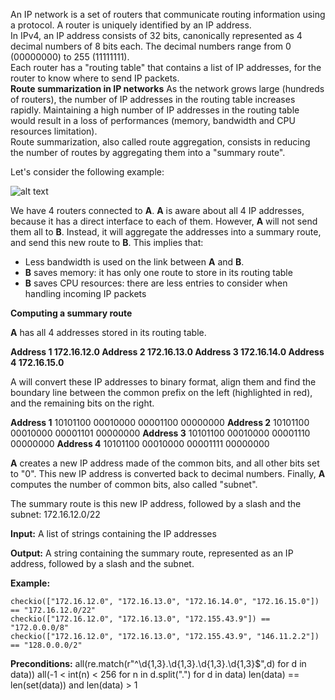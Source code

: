 An IP network is a set of routers that communicate routing information using a protocol. A router is uniquely identified by an IP address.</br>
In IPv4, an IP address consists of 32 bits, canonically represented as 4 decimal numbers of 8 bits each. The decimal numbers range from 0 (00000000) to 255 (11111111).</br>
Each router has a "routing table" that contains a list of IP addresses, for the router to know where to send IP packets.</br>
<b>Route summarization in IP networks</b>
As the network grows large (hundreds of routers), the number of IP addresses in the routing table increases rapidly. Maintaining a high number of IP addresses in the routing table would result in a loss of performances (memory, bandwidth and CPU resources limitation).</br>
Route summarization, also called route aggregation, consists in reducing the number of routes by aggregating them into a "summary route".

Let's consider the following example:

![alt text](https://py-static.checkio.org/media/task/media/49d80613705b46d8a5ed24088088d65a/summarize.PNG)

We have 4 routers connected to <b>A</b>. <b>A</b> is aware about all 4 IP addresses, because it has a direct interface to each of them. However, <b>A</b> will not send them all to <b>B</b>.
Instead, it will aggregate the addresses into a summary route, and send this new route to <b>B</b>.
This implies that:

- Less bandwidth is used on the link between <b>A</b> and <b>B</b>.
- <b>B</b> saves memory: it has only one route to store in its routing table
- <b>B</b> saves CPU resources: there are less entries to consider when handling incoming IP packets

<b>Computing a summary route</b>

<b>A</b> has all 4 addresses stored in its routing table.

<b>
    Address 1	172.16.12.0
    Address 2	172.16.13.0
    Address 3	172.16.14.0
    Address 4	172.16.15.0
</b>

A will convert these IP addresses to binary format, align them and find the boundary line between the common prefix on the left (highlighted in red), and the remaining bits on the right.

<b>Address 1</b>	10101100	00010000	00001100	00000000
<b>Address 2</b>	10101100	00010000	00001101	00000000
<b>Address 3</b>	10101100	00010000	00001110	00000000
<b>Address 4</b>	10101100	00010000	00001111	00000000

<b>A</b> creates a new IP address made of the common bits, and all other bits set to "0".
This new IP address is converted back to decimal numbers.
Finally, <b>A</b> computes the number of common bits, also called "subnet".

The summary route is this new IP address, followed by a slash and the subnet: 172.16.12.0/22

<b>Input:</b> A list of strings containing the IP addresses

<b>Output:</b> A string containing the summary route, represented as an IP address, followed by a slash and the subnet.

<b>Example:</b>
```
checkio(["172.16.12.0", "172.16.13.0", "172.16.14.0", "172.16.15.0"]) == "172.16.12.0/22"
checkio(["172.16.12.0", "172.16.13.0", "172.155.43.9"]) == "172.0.0.0/8"
checkio(["172.16.12.0", "172.16.13.0", "172.155.43.9", "146.11.2.2"]) == "128.0.0.0/2"
```
<b>Preconditions:</b>
all(re.match(r"^\d{1,3}\.\d{1,3}\.\d{1,3}\.\d{1,3}$",d) for d in data))
all(-1 < int(n) < 256 for n in d.split(".") for d in data)
len(data) == len(set(data)) and len(data) > 1